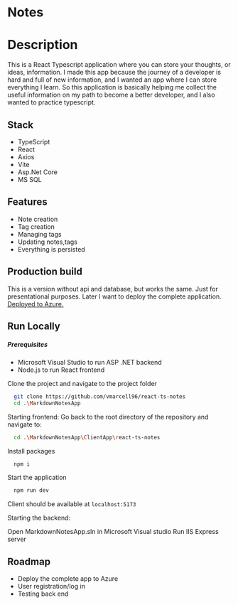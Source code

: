 # Notes

# Description

This is a React Typescript application where you can store your thoughts, or ideas, information. I made this app because the journey of a developer is hard and full of new information, and I wanted an app where I can store everything I learn. 
So this application is basically helping me collect the useful information on my path to become a better developer, and I also wanted to practice typescript. 

## Stack
- TypeScript
- React
- Axios
- Vite
- Asp.Net Core
- MS SQL 

## Features
- Note creation
- Tag creation
- Managing tags
- Updating notes,tags
- Everything is persisted

## Production build

This is a version without api and database, but works the same. Just for presentational purposes. Later I want to deploy the complete application.
[Deployed to Azure.](https://jolly-cliff-05f03e503.2.azurestaticapps.net/)

## Run Locally
##### Prerequisites

- Microsoft Visual Studio to run ASP .NET backend
- Node.js to run React frontend

Clone the project and navigate to the project folder

```bash
  git clone https://github.com/vmarcell96/react-ts-notes
  cd .\MarkdownNotesApp
```

Starting frontend:
Go back to the root directory of the repository and navigate to:

```bash
  cd .\MarkdownNotesApp\ClientApp\react-ts-notes
```

Install packages

```bash
  npm i
```

Start the application 

```bash
  npm run dev
```
Client should be available at `localhost:5173`

Starting the backend:

Open MarkdownNotesApp.sln in Microsoft Visual studio
Run IIS Express server

## Roadmap

- Deploy the complete app to Azure
- User registration/log in
- Testing back end


